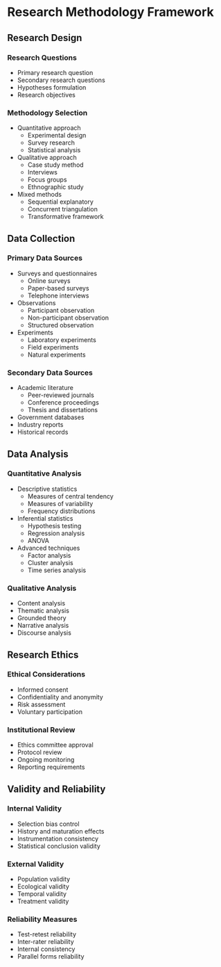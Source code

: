 ﻿# Research Methodology Framework

## Research Design
### Research Questions
- Primary research question
- Secondary research questions
- Hypotheses formulation
- Research objectives

### Methodology Selection
- Quantitative approach
  - Experimental design
  - Survey research
  - Statistical analysis
- Qualitative approach
  - Case study method
  - Interviews
  - Focus groups
  - Ethnographic study
- Mixed methods
  - Sequential explanatory
  - Concurrent triangulation
  - Transformative framework

## Data Collection
### Primary Data Sources
- Surveys and questionnaires
  - Online surveys
  - Paper-based surveys
  - Telephone interviews
- Observations
  - Participant observation
  - Non-participant observation
  - Structured observation
- Experiments
  - Laboratory experiments
  - Field experiments
  - Natural experiments

### Secondary Data Sources
- Academic literature
  - Peer-reviewed journals
  - Conference proceedings
  - Thesis and dissertations
- Government databases
- Industry reports
- Historical records

## Data Analysis
### Quantitative Analysis
- Descriptive statistics
  - Measures of central tendency
  - Measures of variability
  - Frequency distributions
- Inferential statistics
  - Hypothesis testing
  - Regression analysis
  - ANOVA
- Advanced techniques
  - Factor analysis
  - Cluster analysis
  - Time series analysis

### Qualitative Analysis
- Content analysis
- Thematic analysis
- Grounded theory
- Narrative analysis
- Discourse analysis

## Research Ethics
### Ethical Considerations
- Informed consent
- Confidentiality and anonymity
- Risk assessment
- Voluntary participation

### Institutional Review
- Ethics committee approval
- Protocol review
- Ongoing monitoring
- Reporting requirements

## Validity and Reliability
### Internal Validity
- Selection bias control
- History and maturation effects
- Instrumentation consistency
- Statistical conclusion validity

### External Validity
- Population validity
- Ecological validity
- Temporal validity
- Treatment validity

### Reliability Measures
- Test-retest reliability
- Inter-rater reliability
- Internal consistency
- Parallel forms reliability
